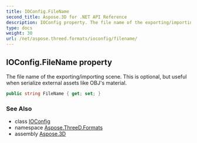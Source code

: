 ```yaml
---
title: IOConfig.FileName
second_title: Aspose.3D for .NET API Reference
description: IOConfig property. The file name of the exporting/importing scene. This is optional but useful when serialize external assets like OBJs material
type: docs
weight: 30
url: /net/aspose.threed.formats/ioconfig/filename/
---
```

## IOConfig.FileName property

The file name of the exporting/importing scene. This is optional, but useful when serialize external assets like OBJ's material.

```csharp
public string FileName { get; set; }
```

### See Also

* class [IOConfig](../)
* namespace [Aspose.ThreeD.Formats](../../../aspose.threed.formats/)
* assembly [Aspose.3D](../../../)



